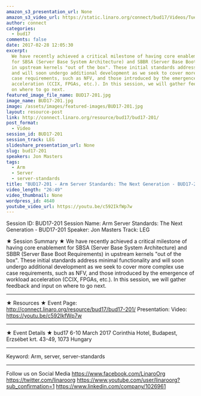 ```yaml
---
amazon_s3_presentation_url: None
amazon_s3_video_url: https://static.linaro.org/connect/bud17/Videos/Tuesday/BUD17-201%20ARM%20Server%20Standards%20%20The%20Next%20Generation.mp4
author: connect
categories:
  - bud17
comments: false
date: 2017-02-28 12:05:30
excerpt:
  We have recently achieved a critical milestone of having core enablement
  for SBSA (Server Base System Architecture) and SBBR (Server Base Boot Requirements)
  in upstream kernels "out of the box". These initial standards address minimal functionality
  and will soon undergo additional development as we seek to cover more complex use
  case requirements, such as NFV, and those introduced by the emergence of workload
  acceleration (CCIX, FPGAs, etc.). In this session, we will gather feedback and input
  on where to go next.
featured_image_file_name: BUD17-201.jpg
image_name: BUD17-201.jpg
image: /assets/images/featured-images/BUD17-201.jpg
layout: resource-post
link: http://connect.linaro.org/resource/bud17/bud17-201/
post_format:
  - Video
session_id: BUD17-201
session_track: LEG
slideshare_presentation_url: None
slug: bud17-201
speakers: Jon Masters
tags:
  - Arm
  - Server
  - server-standards
title: "BUD17-201 - Arm Server Standards: The Next Generation - BUD17-201"
video_length: "26:49"
video_thumbnail: None
wordpress_id: 4640
youtube_video_url: https://youtu.be/c592IkfWp7w
---
```


Session ID: BUD17-201
Session Name: Arm Server Standards: The Next Generation - BUD17-201
Speaker: Jon Masters
Track: LEG

★ Session Summary ★
We have recently achieved a critical milestone of having core enablement for SBSA (Server Base System Architecture) and SBBR (Server Base Boot Requirements) in upstream kernels "out of the box". These initial standards address minimal functionality and will soon undergo additional development as we seek to cover more complex use case requirements, such as NFV, and those introduced by the emergence of workload acceleration (CCIX, FPGAs, etc.). In this session, we will gather feedback and input on where to go next.

---

★ Resources ★
Event Page: http://connect.linaro.org/resource/bud17/bud17-201/
Presentation:
Video: https://youtu.be/c592IkfWp7w

---

★ Event Details ★
bud17
6-10 March 2017
Corinthia Hotel, Budapest,
Erzsébet krt. 43-49,
1073 Hungary

---

Keyword: Arm, server, server-standards

---

Follow us on Social Media
https://www.facebook.com/LinaroOrg
https://twitter.com/linaroorg
https://www.youtube.com/user/linaroorg?sub_confirmation=1
https://www.linkedin.com/company/1026961
